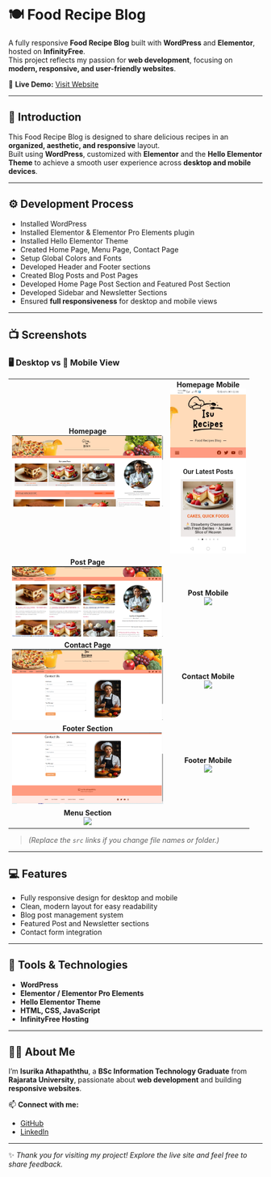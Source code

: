 
# 🍽️ Food Recipe Blog

A fully responsive **Food Recipe Blog** built with **WordPress** and **Elementor**, hosted on **InfinityFree**.  
This project reflects my passion for **web development**, focusing on **modern, responsive, and user-friendly websites**.

🔗 **Live Demo:** [Visit Website](https://isufoods.rf.gd)

---

## 🧠 Introduction

This Food Recipe Blog is designed to share delicious recipes in an **organized, aesthetic, and responsive** layout.  
Built using **WordPress**, customized with **Elementor** and the **Hello Elementor Theme** to achieve a smooth user experience across **desktop and mobile devices**.

---

## ⚙️ Development Process

- Installed WordPress  
- Installed Elementor & Elementor Pro Elements plugin  
- Installed Hello Elementor Theme  
- Created Home Page, Menu Page, Contact Page  
- Setup Global Colors and Fonts  
- Developed Header and Footer sections  
- Created Blog Posts and Post Pages  
- Developed Home Page Post Section and Featured Post Section  
- Developed Sidebar and Newsletter Sections  
- Ensured **full responsiveness** for desktop and mobile views  

---

## 📺 Screenshots

### 🖥️ Desktop vs 📱 Mobile View

<table>
<tr>
<td align="center">
<b>Homepage</b><br>
<img src="assets/HomePage_Desktop.png" width="300">
</td>
<td align="center">
<b>Homepage Mobile</b><br>
<img src="assets/HomePage_Mobile.jpeg" width="150">
</td>
</tr>
<tr>
<td align="center">
<b>Post Page</b><br>
<img src="assets/Post_Desktop.png" width="300">
</td>
<td align="center">
<b>Post Mobile</b><br>
<img src="assets/Post_Mobile.jpeg" width="150">
</td>
</tr>
<tr>
<td align="center">
<b>Contact Page</b><br>
<img src="assets/ContactUs_Desktop.png" width="300">
</td>
<td align="center">
<b>Contact Mobile</b><br>
<img src="assets/ContactUs_Mobile.jpeg" width="150">
</td>
</tr>
<tr>
<td align="center">
<b>Footer Section</b><br>
<img src="assets/Footer_Desktop.png" width="300">
</td>
<td align="center">
<b>Footer Mobile</b><br>
<img src="assets/Footer_Mobile.jpeg" width="150">
</td>
</tr>
<tr>
<td align="center">
<b>Menu Section</b><br>
<img src="assets/Menu_Mobile.jpeg" width="150">
</td>
<td></td>
</tr>
</table>

> *(Replace the `src` links if you change file names or folder.)*

---

## 💻 Features

- Fully responsive design for desktop and mobile  
- Clean, modern layout for easy readability  
- Blog post management system  
- Featured Post and Newsletter sections  
- Contact form integration  

---

## 🧩 Tools & Technologies

- **WordPress**  
- **Elementor / Elementor Pro Elements**  
- **Hello Elementor Theme**  
- **HTML, CSS, JavaScript**  
- **InfinityFree Hosting**

---

## 🧑‍💻 About Me

I’m **Isurika Athapaththu**, a **BSc Information Technology Graduate** from **Rajarata University**, passionate about **web development** and building **responsive websites**.

📫 **Connect with me:**  
- [GitHub](https://github.com/isurikaprathi97)  
- [LinkedIn](https://www.linkedin.com/in/isurikaathapaththu/)

---

✨ *Thank you for visiting my project! Explore the live site and feel free to share feedback.*
